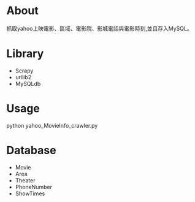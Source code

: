# About
抓取yahoo上映電影、區域、電影院、影城電話與電影時刻,並且存入MySQL。

# Library
- Scrapy
- urllib2
- MySQLdb

# Usage
python yahoo_MovieInfo_crawler.py

# Database
- Movie
- Area
- Theater
- PhoneNumber
- ShowTimes
